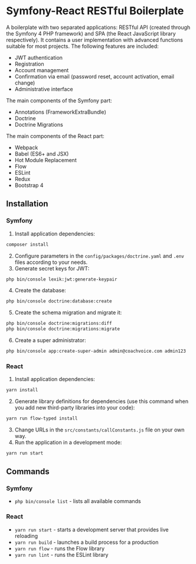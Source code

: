 # Symfony-React RESTful Boilerplate

A boilerplate with two separated applications: RESTful API (created through the Symfony 4 PHP framework) and SPA (the React JavaScript library respectively).
It contains a user implementation with advanced functions suitable for most projects. The following features are included:

- JWT authentication
- Registration
- Account management
- Confirmation via email (password reset, account activation, email change)
- Administrative interface

The main components of the Symfony part:

- Annotations (FrameworkExtraBundle)
- Doctrine
- Doctrine Migrations

The main components of the React part:

- Webpack
- Babel (ES6+ and JSX)
- Hot Module Replacement
- Flow
- ESLint
- Redux
- Bootstrap 4

## Installation

### Symfony

1. Install application dependencies:
```bash
composer install
```
2. Configure parameters in the `config/packages/doctrine.yaml` and `.env` files according to your needs.
3. Generate secret keys for JWT:
```bash
php bin/console lexik:jwt:generate-keypair
```
4. Create the database:
```bash
php bin/console doctrine:database:create
```
5. Create the schema migration and migrate it:
```bash
php bin/console doctrine:migrations:diff
php bin/console doctrine:migrations:migrate
```
6. Create a super administrator:
```bash
php bin/console app:create-super-admin admin@coachvoice.com admin123
```

### React

1. Install application dependencies:
```bash
yarn install
```
2. Generate library definitions for dependencies (use this command when you add new third-party libraries into your code):
```bash
yarn run flow-typed install
```
3. Change URLs in the `src/constants/callConstants.js` file on your own way.
4. Run the application in a development mode:
```bash
yarn run start
```

## Commands

### Symfony

- `php bin/console list` - lists all available commands

### React

- `yarn run start` - starts a development server that provides live reloading
- `yarn run build` - launches a build process for a production
- `yarn run flow` - runs the Flow library
- `yarn run lint` - runs the ESLint library
